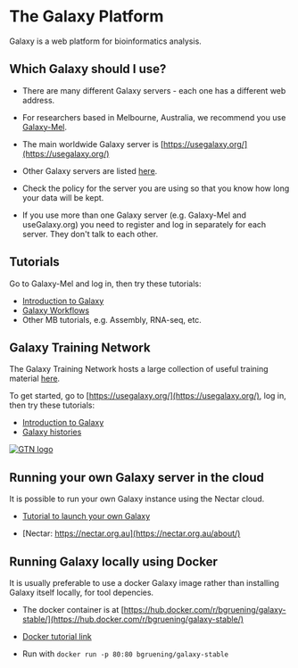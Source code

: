 # The Galaxy Platform  

<!-- ![Galaxy logo](media/galaxy_logo.png) -->


Galaxy is a web platform for bioinformatics analysis. 

## Which Galaxy should I use? 

- There are many different Galaxy servers - each one has a different web address.
    
- For researchers based in Melbourne, Australia, we recommend you use [Galaxy-Mel](https://galaxy-mel.genome.edu.au/galaxy/).

- The main worldwide Galaxy server is [https://usegalaxy.org/](https://usegalaxy.org/)

- Other Galaxy servers are listed [here](https://galaxyproject.org/public-galaxy-servers/).

- Check the policy for the server you are using so that you know how long your data will be kept. 

- If you use more than one Galaxy server (e.g. Galaxy-Mel and useGalaxy.org) you need to register and log in separately for each server. They don't talk to each other. 

## Tutorials

Go to Galaxy-Mel and log in, then try these tutorials:

* [Introduction to Galaxy](../tutorials/galaxy_101/galaxy_101.md) 
* [Galaxy Workflows](../tutorials/galaxy-worklows/galaxy-workflows) 
* Other MB tutorials, e.g. Assembly, RNA-seq, etc. 

## Galaxy Training Network

The Galaxy Training Network hosts a large collection of useful training material [here](http://galaxyproject.github.io/training-material/).

To get started, go to [https://usegalaxy.org/](https://usegalaxy.org/), log in, then try these tutorials: 

* [Introduction to Galaxy](http://galaxyproject.github.io/training-material/topics/introduction/tutorials/galaxy-intro-101/tutorial.html)
* [Galaxy histories](http://galaxyproject.github.io/training-material/topics/introduction/tutorials/galaxy-intro-history/tutorial.html)

[![GTN logo](media/GTN_logo.png)](https://galaxyproject.org/teach/gtn/)


## Running your own Galaxy server in the cloud

It is possible to run your own Galaxy instance using the Nectar cloud. 

- [Tutorial to launch your own Galaxy](../tutorials/gvl_launch/gvl_launch.md)

- [Nectar: https://nectar.org.au](https://nectar.org.au/about/)

## Running Galaxy locally using Docker

It is usually preferable to use a docker Galaxy image rather than installing Galaxy itself locally, for tool depencies. 

- The docker container is at [https://hub.docker.com/r/bgruening/galaxy-stable/](https://hub.docker.com/r/bgruening/galaxy-stable/)

- [Docker tutorial link](../tutorials/docker/docker.md)

- Run with `docker run -p 80:80 bgruening/galaxy-stable`

















